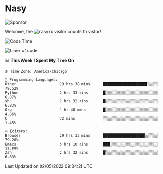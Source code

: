 # Nasy

<!--
<p align="center">
<img height="200" src="https://github-readme-stats.vercel.app/api?username=nasyxx&count_private=true&show_icons=true&theme=dracula&include_all_commits=true"/>
<img height="200" src="https://github-readme-stats.vercel.app/api/top-langs/?username=nasyxx&theme=dracula&hide=html,jupyter+notebook&count_private=true&show_icons=true"/>
</p>

  
----------------
-->

![Sponsor](https://img.shields.io/static/v1.svg?label=Sponsor&message=%E2%9D%A4&logo=GitHub&style=flat&color=pink)
 
Welcome, the ![nasyxx visitor counter](https://count.getloli.com/get/@nasyxx?theme=rule34)th vistor!
 
<!--START_SECTION:waka-->
![Code Time](http://img.shields.io/badge/Code%20Time-2%2C307%20hrs%2050%20mins-blue)

![Lines of code](https://img.shields.io/badge/From%20Hello%20World%20I%27ve%20Written-5%20Million%20lines%20of%20code-blue)

📊 **This Week I Spent My Time On** 

```text
⌚︎ Time Zone: America/Chicago

💬 Programming Languages: 
Other                    29 hrs 38 mins      ████████████████████░░░░░   79.52% 
Python                   2 hrs 33 mins       █░░░░░░░░░░░░░░░░░░░░░░░░   6.87% 
sh                       2 hrs 32 mins       █░░░░░░░░░░░░░░░░░░░░░░░░   6.83% 
Org                      1 hr 48 mins        █░░░░░░░░░░░░░░░░░░░░░░░░   4.86% 
C                        32 mins             ░░░░░░░░░░░░░░░░░░░░░░░░░   1.45%

🔥 Editors: 
Browser                  29 hrs 33 mins      ███████████████████░░░░░░   79.28% 
Emacs                    5 hrs 10 mins       ███░░░░░░░░░░░░░░░░░░░░░░   13.88% 
Zsh                      2 hrs 32 mins       █░░░░░░░░░░░░░░░░░░░░░░░░   6.83%

```


 Last Updated on 02/05/2022 09:34:21 UTC
<!--END_SECTION:waka-->

<!-- ![visitors](https://visitor-badge.laobi.icu/badge?page_id=nasyxx.nasyxx) -->
